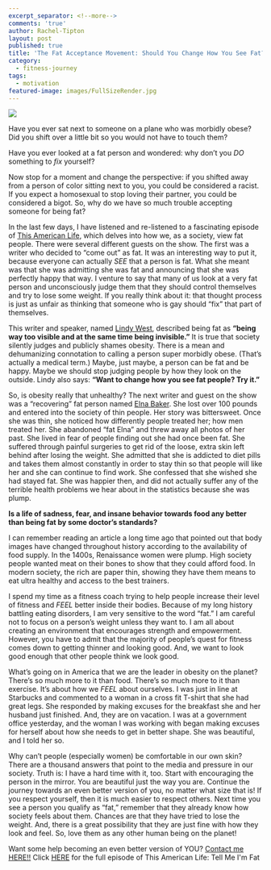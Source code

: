 ```yaml
---
excerpt_separator: <!--more-->
comments: 'true'
author: Rachel-Tipton
layout: post
published: true
title: 'The Fat Acceptance Movement: Should You Change How You See Fat?'
category:
  - fitness-journey
tags:
  - motivation
featured-image: images/FullSizeRender.jpg
---
```


<div class="featured">
<a href="{{ page.url }}">
<img src="{{site.baseurl}}/images/FullSizeRender.jpg"/>
</a>
</div>

Have you ever sat next to someone on a plane who was morbidly obese? Did you shift over a little bit so you would not have to touch them?

Have you ever looked at a fat person and wondered: why don’t you _DO_ something to _fix_ yourself? 

Now stop for a moment and change the perspective: if you shifted away from a person of color sitting next to you, you could be considered a racist. If you expect a homosexual to stop loving their partner, you could be considered a bigot. So, why do we have so much trouble accepting someone for being fat?

<!--more-->

In the last few days, I have listened and re-listened to a fascinating episode of [This American Life](http://m.thisamericanlife.org/radio-archives/episode/589/tell-me-im-fat), which delves into how we, as a society, view fat people. There were several different guests on the show. The first was a writer who decided to “come out” as fat. It was an interesting way to put it, because everyone can actually _SEE_ that a person is fat. What she meant was that she was admitting she was fat and announcing that she was perfectly happy that way. I venture to say that many of us look at a very fat person and unconsciously judge them that they should control themselves and try to lose some weight. If you really think about it: that thought process is just as unfair as thinking that someone who is gay should “fix” that part of themselves. 

This writer and speaker, named [Lindy West](http://www.lindywest.net/#about), described being fat as **“being way too visible and at the same time being invisible.”** It is true that society silently judges and publicly shames obesity. There is a mean and dehumanizing connotation to calling a person super morbidly obese. (That’s actually a medical term.) Maybe, just maybe, a person can be fat and be happy. Maybe we should stop judging people by how they look on the outside. Lindy also says: **“Want to change how you see fat people? Try it.”**

So, is obesity really that unhealthy? The next writer and guest on the show was a “recovering” fat person named [Elna Baker](http://www.elnabaker.website/).  She lost over 100 pounds and entered into the society of thin people. Her story was bittersweet. Once she was thin, she noticed how differently people treated her; how men treated her. She abandoned “fat Elna” and threw away all photos of her past. She lived in fear of people finding out she had once been fat. She suffered through painful surgeries to get rid of the loose, extra skin left behind after losing the weight. She admitted that she is addicted to diet pills and takes them almost constantly in order to stay thin so that people will like her and she can continue to find work. She confessed that she wished she had stayed fat. She was happier then, and did not actually suffer any of the terrible health problems we hear about in the statistics because she was plump.

**Is a life of sadness, fear, and insane behavior towards food any better than being fat by some doctor’s standards?**

I can remember reading an article a long time ago that pointed out that body images have changed throughout history according to the availability of food supply. In the 1400s, Renaissance women were plump. High society people wanted meat on their bones to show that they could afford food. In modern society, the rich are paper thin, showing they have them means to eat ultra healthy and access to the best trainers. 

I spend my time as a fitness coach trying to help people increase their level of fitness and _FEEL_ better inside their bodies. Because of my long history battling eating disorders, I am very sensitive to the word “fat.” I am careful not to focus on a person’s weight unless they want to. I am all about creating an environment that encourages strength and empowerment. However, you have to admit that the majority of people’s quest for fitness comes down to getting thinner and looking good.  And, we want to look good enough that other people think we look good.

What’s going on in America that we are the leader in obesity on the planet? There’s so much more to it than food. There’s so much more to it than exercise. It’s about how we _FEEL_ about ourselves. I was just in line at Starbucks and commented to a woman in a cross fit T-shirt that she had great legs. She responded by making excuses for the breakfast she and her husband just finished. And, they are on vacation. I was at a government office yesterday, and the woman I was working with began making excuses for herself about how she needs to get in better shape. She was beautiful, and I told her so. 

Why can’t people (especially women) be comfortable in our own skin? There are a thousand answers that point to the media and pressure in our society. Truth is: I have a hard time with it, too. Start with encouraging the person in the mirror. You are beautiful just the way you are. Continue the journey towards an even better version of you, no matter what size that is! If you respect yourself, then it is much easier to respect others. Next time you see a person you qualify as “fat,” remember that they already know how society feels about them. Chances are that they have tried to lose the weight. And, there is a great possibility that they are just fine with how they look and feel. So, love them as any other human being on the planet! 

Want some help becoming an even better version of YOU? [Contact me HERE!!](http://www.racheltipton.com/contact-rachel/)
Click [HERE](http://m.thisamericanlife.org/radio-archives/episode/589/tell-me-im-fat) for the full episode of This American Life: Tell Me I'm Fat
